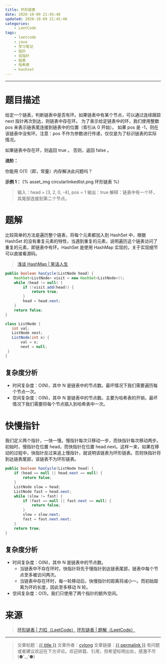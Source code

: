 ```yaml
---
title: 环形链表
date: 2020-10-09 21:45:48
updated: 2020-10-09 21:45:48
categories:
    - LeetCode
tags:
    - leetcode
    - java
    - 学习笔记
    - 指针
    - 双指针
    - 链表
    - 哈希表
    - hashset
---
```

---

# 题目描述

给定一个链表，判断链表中是否有环。如果链表中有某个节点，可以通过连续跟踪 next 指针再次到达，则链表中存在环。 为了表示给定链表中的环，我们使用整数 pos 来表示链表尾连接到链表中的位置（索引从 0 开始）。 如果 pos 是 -1，则在该链表中没有环。注意：pos 不作为参数进行传递，仅仅是为了标识链表的实际情况。

如果链表中存在环，则返回 true 。 否则，返回 false 。

**进阶：**

你能用 O(1)（即，常量）内存解决此问题吗？

**示例 1：**
{% asset_img circularlinkedlist.png 环形链表 %}
> 输入：head = [3, 2, 0, -4], pos = 1
> 输出：true
> 解释：链表中有一个环，其尾部连接到第二个节点。

<!-- more -->

# 题解

比较简单的方法是遍历整个链表，将每个元素都加入到 HashSet 中，根据 HashSet 的没有重复元素的特性，当遇到重复的元素，说明遍历这个链表访问了重复的元素，即链表中有环。HashSet 是使用 HashMap 实现的，关于实现细节可以直接看源码。

> [浅谈 HashMap | 笑话人生][3]

```java
public boolean hasCycle(ListNode head) {
    HashSet<ListNode> visit = new HashSet<ListNode>();
    while (head != null) {
        if (!visit.add(head)) {
            return true;
        }
        head = head.next;
    }
    return false;
}

class ListNode {
   int val;
   ListNode next;
   ListNode(int x) {
       val = x;
       next = null;
 }
}
```

## 复杂度分析

* 时间复杂度：O(N)，其中 N 是链表中的节点数。最坏情况下我们需要遍历每个节点一次。
* 空间复杂度：O(N)，其中 N 是链表中的节点数。主要为哈希表的开销，最坏情况下我们需要将每个节点插入到哈希表中一次。

# 快慢指针

我们定义两个指针，一快一慢。慢指针每次只移动一步，而快指针每次移动两步。初始时，慢指针在位置 head，而快指针在位置 head.next。这样一来，如果在移动的过程中，快指针反过来追上慢指针，就说明该链表为环形链表。否则快指针将到达链表尾部，该链表不为环形链表。

```java
public boolean hasCycle(ListNode head) {
    if (head == null || head.next == null) {
        return false;
    }
    ListNode slow = head;
    ListNode fast = head.next;
    while (slow != fast) {
        if (fast == null || fast.next == null) {
            return false;
        }
        slow = slow.next;
        fast = fast.next.next;
    }
    return true;
}
```

## 复杂度分析

* 时间复杂度：O(N)，其中 N 是链表中的节点数。
  * 当链表中不存在环时，快指针将先于慢指针到达链表尾部，链表中每个节点至多被访问两次。
  * 当链表中存在环时，每一轮移动后，快慢指针的距离将减小一。而初始距离为环的长度，因此至多移动 N 轮。
* 空间复杂度：O(1)。我们只使用了两个指针的额外空间。

# 来源

> [环形链表 | 力扣（LeetCode）][1]
> [环形链表 | 题解（LeetCode）][2]

---

> 文章标题：<a href='{{ permalink }}' title='{{ title }}' >{{ title }}</a>
> 文章作者：[cylong](http://www.cylong.com/about/ "cylong")
> 文章链接：<a href='{{ permalink }}' title='{{ title }}' >{{ permalink }}</a>
> 有问题或者建议欢迎在下方评论。欢迎转载、引用，但希望标明出处，感激不尽(●'◡'●)

[1]: https://leetcode-cn.com/problems/linked-list-cycle/ "环形链表 | 力扣（LeetCode）"
[2]: https://leetcode-cn.com/problems/linked-list-cycle/solution/huan-xing-lian-biao-by-leetcode-solution/ "环形链表 | 题解（LeetCode）"
[3]: /blog/2019/09/10/hashmap/ "浅谈 HashMap | 笑话人生"